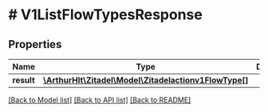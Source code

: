 # # V1ListFlowTypesResponse

## Properties

Name | Type | Description | Notes
------------ | ------------- | ------------- | -------------
**result** | [**\ArthurHlt\Zitadel\Model\Zitadelactionv1FlowType[]**](Zitadelactionv1FlowType.md) |  | [optional]

[[Back to Model list]](../../README.md#models) [[Back to API list]](../../README.md#endpoints) [[Back to README]](../../README.md)
